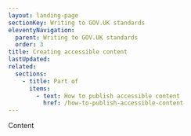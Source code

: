 ```yaml
---
layout: landing-page
sectionKey: Writing to GOV.UK standards
eleventyNavigation:
  parent: Writing to GOV.UK standards
  order: 3
title: Creating accessible content
lastUpdated:
related:
  sections:
    - title: Part of
      items:
        - text: How to publish accessible content
          href: /how-to-publish-accessible-content
---
```


Content
